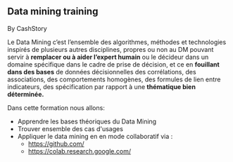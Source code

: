 ## Data mining training

By CashStory



Le Data Mining c’est l’ensemble des algorithmes, méthodes et technologies inspirés de plusieurs autres disciplines, propres ou non au DM pouvant servir à **remplacer ou à aider l’expert humain** ou le décideur dans un domaine spécifique dans le cadre de prise de décision, et ce en **fouillant dans des bases** de données décisionnelles des corrélations, des associations, des comportements homogènes, des formules de lien entre  indicateurs, des spécification par rapport à une **thématique bien déterminée.**



Dans cette formation nous allons: 

- Apprendre les bases théoriques du Data Mining 
- Trouver ensemble des cas d'usages 
- Appliquer le data mining en en mode collaboratif via : 
  - https://github.com/
  - https://colab.research.google.com/
